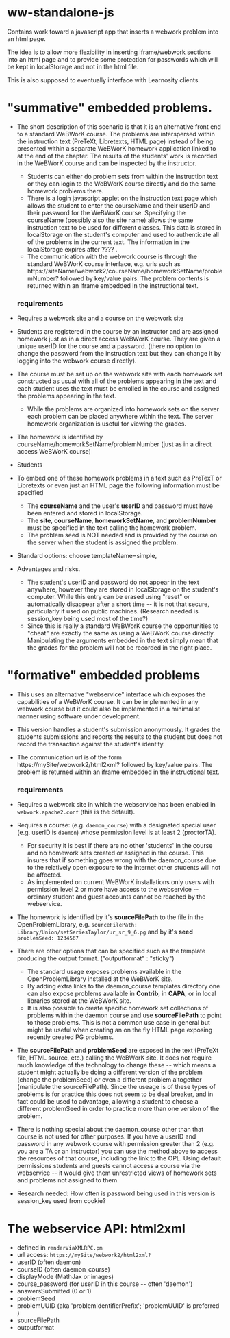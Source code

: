 # ww-standalone-js
Contains work toward a javascript app that inserts a webwork problem into an html page.

The idea is to allow more flexibility in inserting iframe/webwork sections into an html page and to provide
some protection for passwords which will be kept in localStorage and not in the html file.

This is also supposed to eventually interface with Learnosity clients. 



# "summative" embedded problems.  

* The short description of this scenario is that it is an alternative front end to a standard WeBWorK course. The problems are interspersed within the instruction text (PreTeXt, Libretexts, HTML page) instead of being presented within a separate WeBWorK homework application linked to at the end of the chapter. The results of the students' work is recorded in the  WeBWorK course and can be inspected by the instructor. 

  * Students can either do problem sets from within the instruction text or they can login to the WeBWorK course directly and do the same homework problems there. 
  * There is a login javascript applet on the instruction text page which allows the student to enter the courseName and their userID and their password for the WeBWorK course.  Specifying the courseName (possibly also the site name) allows the same instruction text to be used for different classes. This data is stored in localStorage on the student's computer and used to authenticate all of the problems in the current text. The information in the localStorage expires after ???? . 
  * The communication with the webwork course is through the standard WeBWorK course interface, e.g. urls such as  https://siteName/webwork2/courseName/homeworkSetName/problemNumber? followed by key/value pairs.  The problem contents is returned within an iframe embedded in the instructional text. 

  ### requirements

* Requires a webwork site and a course on the webwork site

* Students are registered in the course by an instructor and are assigned homework just as in a direct access WeBWorK course. They are given a unique userID for the course and a  password. (there no option to change the password  from the instruction text but they can change it by logging into the webwork course directly).

* The course must be set up on the webwork site with each homework set constructed as usual with all of the problems appearing in the text and each student uses the text must be enrolled in the course and assigned  the problems appearing in the text.

  * While the problems are organized into homework sets on the server each problem can be placed anywhere within the text.  The server homework organization is useful for viewing the grades. 

* The homework is identified by   courseName/homeworkSetName/problemNumber (just as in a direct access WeBWorK course)

* Students 

* To embed one of these homework problems in a text such as PreTexT or Libretexts or even just an HTML page the following information must be specified

  * The **courseName** and the user's **userID** and password must have been entered and stored in localStorage. 
  * The **site**, **courseName**, **homeworkSetName**, and **problemNumber** must be specified in the text calling the homework problem.
  * The problem seed is NOT needed and is provided by the course on the server when the student is assigned the problem.  

* Standard options: choose templateName=simple, 

* Advantages and risks.  

  * The student's userID and password do not appear in the text anywhere, however they are stored in localStorage on the student's computer.  While this entry can be erased using "reset" or automatically disappear after a short time -- it is not that secure, particularly if used on public machines. (Research needed is session_key being used most of the time?)
  * Since this is really a standard WeBWorK course the opportunities to "cheat" are exactly the same as using a WeBWorK course directly.  Manipulating the arguments embedded in the text simply mean that the grades for the problem will not be recorded in the right place. 

# "formative" embedded problems

* This uses an alternative "webservice" interface which exposes the capabilities of a WeBWorK course.  It can be implemented in any webwork course but it could also be implemented in a minimalist manner using software under development. 

* This version handles a student's submission anonymously.  It grades the students submissions and reports the results to the student but does not record the transaction against the student's identity. 

* The communication url is of the form https://mySite/webwork2/html2xml? followed by key/value pairs. The problem is returned within an iframe embedded in the instructional text. 

  ### requirements

* Requires a webwork site in which the webservice has been enabled in `webwork.apache2.conf` (this is the default).

* Requires a course: (e.g. `daemon_course`) with a designated special user (e.g. userID is `daemon`) whose permission level is at least 2 (proctorTA).

  * For security it is best if there are no other 'students' in the course and no homework sets created or assigned in the course.  This insures that if something goes wrong with the daemon_course due to the relatively open exposure to the internet other students will not be affected. 
  * As implemented on current WeBWorK installations only users with permission level 2 or more have access to the webservice -- ordinary student and guest accounts cannot be reached by the webservice. 

* The homework is identified by it's **sourceFilePath** to the file in the OpenProblemLibrary, e.g. `sourceFilePath: Library/Union/setSeriesTaylor/ur_sr_9_6.pg` and by it's **seed** `problemSeed: 1234567`

* There are other options that can be specified such as the template producing the output format. ("outputformat" : "sticky")

  * The standard usage exposes problems available in the OpenProblemLibrary installed at the WeBWorK site.
  * By adding extra links to the daemon_course templates directory one can also expose problems available in **Contrib**, in **CAPA**, or in local libraries stored at the WeBWorK site.  
  * It is also possible to create specific homework set collections of problems within the daemon course and use **sourceFilePath** to point to those problems. This is not a common use case in general but might be useful when creating an on the fly HTML page exposing recently created PG problems. 

* The **sourceFilePath** and **problemSeed** are exposed in the text (PreTeXt file, HTML source, etc.) calling the WeBWorK site.  It does not require much knowledge of the technology to change these -- which means a student might actually be doing a different version of the problem (change the problemSeed) or even a different problem altogether (manipulate the sourceFilePath).  Since the useage is of these types of problems is for practice this does not seem to be deal breaker, and in fact could be used to advantage, allowing a student to choose a different problemSeed in order to practice more than one version of the problem. 

* There is nothing special about the daemon_course other than that course is not used for other purposes.  If you have a userID and password in any webwork course with permission greater than 2 (e.g. you are a TA or an instructor) you can use the method above to access the resources of that course, including the link to the OPL. Using default permissions students and guests cannot access a course via the webservice -- it would give them unrestricted  views of homework sets and problems not assigned to them. 
* Research needed: How often is password being used in this version is session_key used from cookie?

# The webservice API: html2xml

* defined in `renderViaXMLRPC.pm`
* url access: `https://mySite/webwork2/html2xml?`
* userID (often daemon)
* courseID (often daemon_course)
* displayMode (MathJax or images)
* course_password (for userID in this course -- often 'daemon')
* answersSubmitted (0 or 1)
* problemSeed
* problemUUID (aka 'problemIdentifierPrefix';  'problemUUID' is preferred )
* sourceFilePath
* outputformat